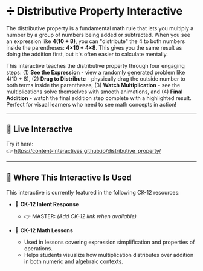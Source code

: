 # ➗ Distributive Property Interactive

The distributive property is a fundamental math rule that lets you multiply a number by a group of numbers being added or subtracted. When you see an expression like **4(10 + 8)**, you can "distribute" the 4 to both numbers inside the parentheses: **4×10 + 4×8**. This gives you the same result as doing the addition first, but it's often easier to calculate mentally.

This interactive teaches the distributive property through four engaging steps: (1) **See the Expression** - view a randomly generated problem like 4(10 + 8), (2) **Drag to Distribute** - physically drag the outside number to both terms inside the parentheses, (3) **Watch Multiplication** - see the multiplications solve themselves with smooth animations, and (4) **Final Addition** - watch the final addition step complete with a highlighted result. Perfect for visual learners who need to see math concepts in action!

---

## 🔗 Live Interactive

Try it here:  
👉 https://content-interactives.github.io/distributive_property/

---

## 📍 Where This Interactive Is Used

This interactive is currently featured in the following CK-12 resources:

- 📘 **CK-12 Intent Response**  
  - 👉 MASTER: *(Add CK-12 link when available)*

- 🧮 **CK-12 Math Lessons**  
  - Used in lessons covering expression simplification and properties of operations.  
  - Helps students visualize how multiplication distributes over addition in both numeric and algebraic contexts.
